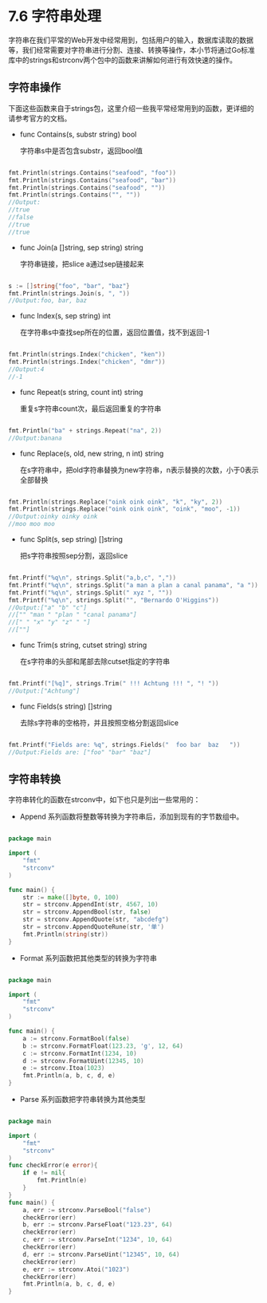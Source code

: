 # 7.6 字符串处理
字符串在我们平常的Web开发中经常用到，包括用户的输入，数据库读取的数据等，我们经常需要对字符串进行分割、连接、转换等操作，本小节将通过Go标准库中的strings和strconv两个包中的函数来讲解如何进行有效快速的操作。
## 字符串操作
下面这些函数来自于strings包，这里介绍一些我平常经常用到的函数，更详细的请参考官方的文档。

- func Contains(s, substr string) bool

	字符串s中是否包含substr，返回bool值

```Go

fmt.Println(strings.Contains("seafood", "foo"))
fmt.Println(strings.Contains("seafood", "bar"))
fmt.Println(strings.Contains("seafood", ""))
fmt.Println(strings.Contains("", ""))
//Output:
//true
//false
//true
//true

```

- func Join(a []string, sep string) string

	字符串链接，把slice a通过sep链接起来

```Go

s := []string{"foo", "bar", "baz"}
fmt.Println(strings.Join(s, ", "))
//Output:foo, bar, baz		
```

- func Index(s, sep string) int 

	在字符串s中查找sep所在的位置，返回位置值，找不到返回-1

```Go

fmt.Println(strings.Index("chicken", "ken"))
fmt.Println(strings.Index("chicken", "dmr"))
//Output:4
//-1
```
- func Repeat(s string, count int) string

	重复s字符串count次，最后返回重复的字符串

```Go

fmt.Println("ba" + strings.Repeat("na", 2))
//Output:banana
```
- func Replace(s, old, new string, n int) string

	在s字符串中，把old字符串替换为new字符串，n表示替换的次数，小于0表示全部替换

```Go

fmt.Println(strings.Replace("oink oink oink", "k", "ky", 2))
fmt.Println(strings.Replace("oink oink oink", "oink", "moo", -1))
//Output:oinky oinky oink
//moo moo moo
```
- func Split(s, sep string) []string

	把s字符串按照sep分割，返回slice

```Go

fmt.Printf("%q\n", strings.Split("a,b,c", ","))
fmt.Printf("%q\n", strings.Split("a man a plan a canal panama", "a "))
fmt.Printf("%q\n", strings.Split(" xyz ", ""))
fmt.Printf("%q\n", strings.Split("", "Bernardo O'Higgins"))
//Output:["a" "b" "c"]
//["" "man " "plan " "canal panama"]
//[" " "x" "y" "z" " "]
//[""]
```

- func Trim(s string, cutset string) string

	在s字符串的头部和尾部去除cutset指定的字符串
	
```Go

fmt.Printf("[%q]", strings.Trim(" !!! Achtung !!! ", "! "))
//Output:["Achtung"]
```

- func Fields(s string) []string

	去除s字符串的空格符，并且按照空格分割返回slice
	
```Go

fmt.Printf("Fields are: %q", strings.Fields("  foo bar  baz   "))
//Output:Fields are: ["foo" "bar" "baz"]
```

## 字符串转换
字符串转化的函数在strconv中，如下也只是列出一些常用的：

- Append 系列函数将整数等转换为字符串后，添加到现有的字节数组中。

```Go

package main

import (
	"fmt"
	"strconv"
)

func main() {
	str := make([]byte, 0, 100)
	str = strconv.AppendInt(str, 4567, 10)
	str = strconv.AppendBool(str, false)
	str = strconv.AppendQuote(str, "abcdefg")
	str = strconv.AppendQuoteRune(str, '单')
	fmt.Println(string(str))
}
```

- Format 系列函数把其他类型的转换为字符串
```Go

package main

import (
	"fmt"
	"strconv"
)

func main() {
	a := strconv.FormatBool(false)
	b := strconv.FormatFloat(123.23, 'g', 12, 64)
	c := strconv.FormatInt(1234, 10)
	d := strconv.FormatUint(12345, 10)
	e := strconv.Itoa(1023)
	fmt.Println(a, b, c, d, e)
}

```

- Parse 系列函数把字符串转换为其他类型

```Go

package main

import (
	"fmt"
	"strconv"
)
func checkError(e error){
	if e != nil{
		fmt.Println(e)
	}
}
func main() {
	a, err := strconv.ParseBool("false")
	checkError(err)
	b, err := strconv.ParseFloat("123.23", 64)
	checkError(err)
	c, err := strconv.ParseInt("1234", 10, 64)
	checkError(err)
	d, err := strconv.ParseUint("12345", 10, 64)
	checkError(err)
	e, err := strconv.Atoi("1023")
	checkError(err)
	fmt.Println(a, b, c, d, e)
}

```